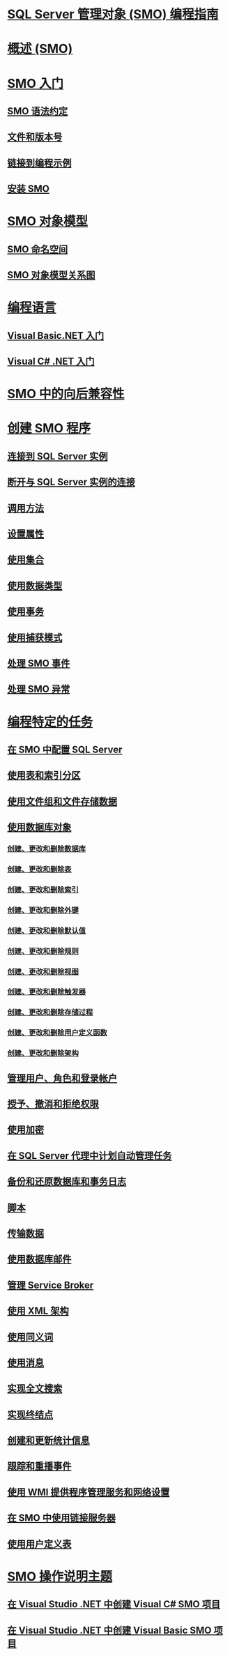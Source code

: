 # [SQL Server 管理对象 (SMO) 编程指南](sql-server-management-objects-smo-programming-guide.md)
# [概述 (SMO)](overview-smo.md)
# [SMO 入门](getting-started-in-smo.md)
## [SMO 语法约定](smo-syntax-conventions.md)
## [文件和版本号](files-and-version-numbers.md)
## [链接到编程示例](link-to-programming-samples.md)
## [安装 SMO](installing-smo.md)
# [SMO 对象模型](smo-object-model.md)
## [SMO 命名空间](smo-object-model-namespaces.md)
## [SMO 对象模型关系图](smo-object-model-diagram.md)
# [编程语言](smo-programming-languages.md)
## [Visual Basic.NET 入门](../../database-engine/dev-guide/getting-started-in-visual-basic-net.md)
## [Visual C# .NET 入门](smo-programming-getting-started-in-visual-csharp-net.md)
# [SMO 中的向后兼容性](backward-compatibility-in-smo.md)
# [创建 SMO 程序](create-program/creating-smo-programs.md)
## [连接到 SQL Server 实例](create-program/connecting-to-an-instance-of-sql-server.md)
## [断开与 SQL Server 实例的连接](create-program/disconnecting-from-an-instance-of-sql-server.md)
## [调用方法](create-program/calling-methods.md)
## [设置属性](create-program/setting-properties-smo.md)
## [使用集合](create-program/using-collections.md)
## [使用数据类型](create-program/working-with-data-types.md)
## [使用事务](create-program/using-transactions.md)
## [使用捕获模式](create-program/using-capture-mode.md)
## [处理 SMO 事件](create-program/handling-smo-events.md)
## [处理 SMO 异常](create-program/handling-smo-exceptions.md)
# [编程特定的任务](tasks/programming-specific-tasks.md)
## [在 SMO 中配置 SQL Server](tasks/configuring-sql-server-in-smo.md)
## [使用表和索引分区](tasks/using-table-and-index-partitioning.md)
## [使用文件组和文件存储数据](tasks/using-filegroups-and-files-to-store-data.md)
## [使用数据库对象](tasks/creating-altering-and-removing-database-objects.md)
### [创建、更改和删除数据库](tasks/creating-altering-and-removing-databases.md)
### [创建、更改和删除表](tasks/creating-altering-and-removing-tables.md)
### [创建、更改和删除索引](tasks/creating-altering-and-removing-indexes.md)
### [创建、更改和删除外键](tasks/creating-altering-and-removing-foreign-keys.md)
### [创建、更改和删除默认值](tasks/creating-altering-and-removing-defaults.md)
### [创建、更改和删除规则](tasks/creating-altering-and-removing-rules.md)
### [创建、更改和删除视图](tasks/creating-altering-and-removing-views.md)
### [创建、更改和删除触发器](tasks/creating-altering-and-removing-triggers.md)
### [创建、更改和删除存储过程](tasks/creating-altering-and-removing-stored-procedures.md)
### [创建、更改和删除用户定义函数](tasks/creating-altering-and-removing-user-defined-functions.md)
### [创建、更改和删除架构](tasks/creating-altering-and-removing-schemas.md)
## [管理用户、角色和登录帐户](tasks/managing-users-roles-and-logins.md)
## [授予、撤消和拒绝权限](tasks/granting-revoking-and-denying-permissions.md)
## [使用加密](tasks/using-encryption.md)
## [在 SQL Server 代理中计划自动管理任务](tasks/scheduling-automatic-administrative-tasks-in-sql-server-agent.md)
## [备份和还原数据库和事务日志](tasks/backing-up-and-restoring-databases-and-transaction-logs.md)
## [脚本](tasks/scripting.md)
## [传输数据](tasks/transferring-data.md)
## [使用数据库邮件](tasks/using-database-mail.md)
## [管理 Service Broker](tasks/managing-service-broker.md)
## [使用 XML 架构](tasks/using-xml-schemas.md)
## [使用同义词](tasks/using-synonyms.md)
## [使用消息](tasks/using-messages.md)
## [实现全文搜索](tasks/implementing-full-text-search.md)
## [实现终结点](tasks/implementing-endpoints.md)
## [创建和更新统计信息](tasks/creating-and-updating-statistics.md)
## [跟踪和重播事件](tasks/tracing-and-replaying-events.md)
## [使用 WMI 提供程序管理服务和网络设置](tasks/managing-services-and-network-settings-by-using-wmi-provider.md)
## [在 SMO 中使用链接服务器](tasks/using-linked-servers-in-smo.md)
## [使用用户定义表](tasks/using-user-defined-tables.md)
# [SMO 操作说明主题](../../database-engine/dev-guide/smo-how-to-topics.md)
## [在 Visual Studio .NET 中创建 Visual C# SMO 项目](how-to-create-a-visual-csharp-smo-project-in-visual-studio-net.md)
## [在 Visual Studio .NET 中创建 Visual Basic SMO 项目](../../database-engine/dev-guide/create-a-visual-basic-smo-project-in-visual-studio-net.md)
